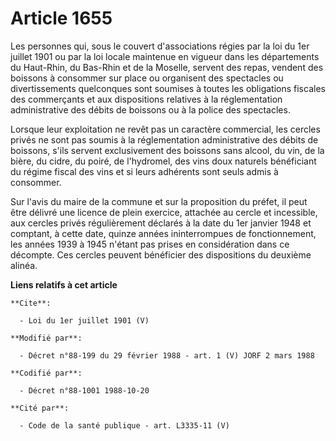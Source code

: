 # Article 1655

Les personnes qui, sous le couvert d'associations régies par la loi du 1er juillet 1901 ou par la loi locale maintenue en
vigueur dans les départements du Haut-Rhin, du Bas-Rhin et de la Moselle, servent des repas, vendent des boissons à consommer
sur place ou organisent des spectacles ou divertissements quelconques sont soumises à toutes les obligations fiscales des
commerçants et aux dispositions relatives à la réglementation administrative des débits de boissons ou à la police des
spectacles. 

Lorsque leur exploitation ne revêt pas un caractère commercial, les cercles privés ne sont pas soumis à la réglementation
administrative des débits de boissons, s'ils servent exclusivement des boissons sans alcool, du vin, de la bière, du cidre,
du poiré, de l'hydromel, des vins doux naturels bénéficiant du régime fiscal des vins et si leurs adhérents sont seuls admis
à consommer. 

Sur l'avis du maire de la commune et sur la proposition du préfet, il peut être délivré une licence de plein exercice,
attachée au cercle et incessible, aux cercles privés régulièrement déclarés à la date du 1er janvier 1948 et comptant, à
cette date, quinze années ininterrompues de fonctionnement, les années 1939 à 1945 n'étant pas prises en considération dans
ce décompte. Ces cercles peuvent bénéficier des dispositions du deuxième alinéa.

**Liens relatifs à cet article**

	**Cite**:

	  - Loi du 1er juillet 1901 (V)

	**Modifié par**:

	  - Décret n°88-199 du 29 février 1988 - art. 1 (V) JORF 2 mars 1988

	**Codifié par**:

	  - Décret n°88-1001 1988-10-20

	**Cité par**:

	  - Code de la santé publique - art. L3335-11 (V)
